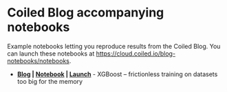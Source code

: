 # Coiled Blog accompanying notebooks

Example notebooks letting you reproduce results from the Coiled Blog. You can launch these notebooks at https://cloud.coiled.io/blog-notebooks/notebooks.

* **[Blog](https://coiled.io/blog/xgboost-frictionless-training/) | [Notebook]() | [Launch](https://cloud.coiled.io/blog-notebooks/jobs/xgboost-mortgage)** - XGBoost – frictionless training on datasets too big for the memory 
